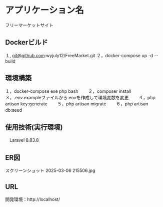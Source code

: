 # アプリケーション名
フリーマーケットサイト

## Dockerビルド
１, git@github.com:wyjuly12/FreeMarket.git
２，docker-compose up -d --build

## 環境構築
１，docker-compose exe php bash　　
２，composer install　　
３，.env.exampleファイルから.envを作成して環境変数を変更　　
４，php artisan key:generate　　
５，php artisan migrate　　
６，php artisan db:seed　　

## 使用技術(実行環境)
　Laravel 8.83.8　　

## ER図
スクリーンショット 2025-03-06 215506.jpg






## URL
開発環境：http://localhost/
